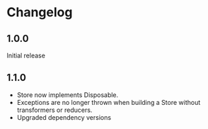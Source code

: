 # Changelog

## 1.0.0 

Initial release


## 1.1.0

* Store now implements Disposable.
* Exceptions are no longer thrown when building a Store without transformers or reducers.
* Upgraded dependency versions

